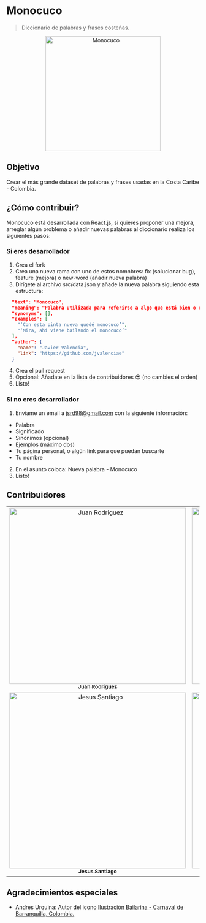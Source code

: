 # Monocuco
> Diccionario de palabras y frases costeñas.
<div align="center">
    <a href="monocuco-f4976.firebaseapp.com">
      <img src="/src/icon.jpg" alt="Monocuco" width="300px" />
    </a>
</div>

## Objetivo
Crear el más grande dataset de palabras y frases usadas en la Costa Caribe - Colombia.

## ¿Cómo contribuir?
Monocuco está desarrollada con React.js, si quieres proponer una mejora, arreglar algún problema o añadir nuevas palabras al diccionario realiza los siguientes pasos:

### Si eres desarrollador
1. Crea el fork
2. Crea una nueva rama con uno de estos nomnbres: fix (solucionar bug), feature (mejora) o new-word (añadir nueva palabra)
3. Dirígete al archivo src/data.json y añade la nueva palabra siguiendo esta estructura:
```json
  "text": "Monocuco",
  "meaning": "Palabra utilizada para referirse a algo que está bien o es bonito. Figura del carnaval de barranquilla.",
  "synonyms": [],
  "examples": [
    "‘Con esta pinta nueva quedé monocuco’",
    "‘Mira, ahí viene bailando el monocuco’"
  ],
  "author": {
    "name": "Javier Valencia",
    "link": "https://github.com/jvalenciae"
  }
```
4. Crea el pull request
5. Opcional: Añadate en la lista de contribuidores &#128526; (no cambies el orden)
6. Listo!

### Si no eres desarrollador

1. Envíame un email a [jsrd98@gmail.com](mailto:jsrd98@gmail.com) con la siguiente información:
  * Palabra
  * Significado
  * Sinónimos (opcional)
  * Ejemplos (máximo dos)
  * Tu página personal, o algún link para que puedan buscarte
  * Tu nombre
2. En el asunto coloca: Nueva palabra - Monocuco
3. Listo!

## Contribuidores
<table>
  <tr>
    <td align="center"><a href="https://github.com/sjdonado"><img src="https://avatars0.githubusercontent.com/u/27580836?s=460&v=4" width="460" alt="Juan Rodriguez"/><br /><sub><b>Juan Rodriguez</b></sub></a></td>
    <td align="center"><a href="https://github.com/krthr"><img src="https://avatars0.githubusercontent.com/u/18665740?s=460&v=4" width="460" alt="Wilson Tovar"/><br /><sub><b>Wilson Tovar</b></sub></a></td>
    <td align="center"><a href="https://github.com/jvalenciae"><img src="https://avatars0.githubusercontent.com/u/44078264?s=460&v=4" width="460" alt="Javier Valencia"/><br /><sub><b>Javier Valencia</b></sub></a></td>
    <td align="center"><a href="https://github.com/C9-LinkRs"><img src="https://avatars0.githubusercontent.com/u/23248296?s=460&v=4" width="460" alt="Johnny Villegas"/><br /><sub><b>Johnny Villegas</b></sub></a></td>
    <td align="center"><a href="https://github.com/fokobot"><img src="https://avatars0.githubusercontent.com/u/25647093?s=460&v=4" width="460" alt="fokobot"/><br /><sub><b>fokobot</b></sub></a></td>
    <td align="center"><a href="https://github.com/herasj"><img src="https://avatars0.githubusercontent.com/u/25647268?s=460&v=4" width="460" alt="Juan Rambal"/><br /><sub><b>Juan Rambal</b></sub></a></td>
    <td align="center"><a href="https://github.com/Yenniferh"><img src="https://avatars0.githubusercontent.com/u/19285706?s=460&v=4" width="460" alt="Yennifer Herrera"/><br /><sub><b>Yennifer Herrera</b></sub></a></td>
  </tr>
  <tr>
    <td align="center"><a href="https://github.com/jaravad"><img src="https://avatars0.githubusercontent.com/u/30931849?s=460&v=4" width="460" alt="Jesus Santiago"/><br /><sub><b>Jesus Santiago</b></sub></a></td>
    <td align="center"><a href="https://github.com/oskhar1099"><img src="https://avatars0.githubusercontent.com/u/44534546?s=460&v=4" width="460" alt="Oskhar Arrieta"/><br /><sub><b>Oskhar Arrieta</b></sub></a></td>
    <td align="center"><a href="https://github.com/kristellu"><img src="https://avatars0.githubusercontent.com/u/28717626?s=460&v=4" width="460" alt="Kristell Urueta"/><br /><sub><b>Kristell Urueta</b></sub></a></td>
    <td align="center"><a href="https://github.com/juandavid716"><img src="https://avatars0.githubusercontent.com/u/42303342?s=460&v=4" width="460" alt="Juan Bojato"/><br /><sub><b>Juan Bojato</b></sub></a></td>
     <td align="center"><a href="https://github.com/pygabo"><img src="https://avatars0.githubusercontent.com/u/17889145?s=400&u=a25cac21223fb057416d6e3f4e2fc44afee7c6b4&v=4" width="460" alt="Jose Guzman"/><br /><sub><b>Jose Guzman</b></sub></a></td>
  </tr>
<table>

## Agradecimientos especiales
* Andres Urquina: Autor del icono [Ilustración Bailarina - Carnaval de Barranquilla, Colombia.](https://www.flickr.com/photos/andresurquina/16246891029)

